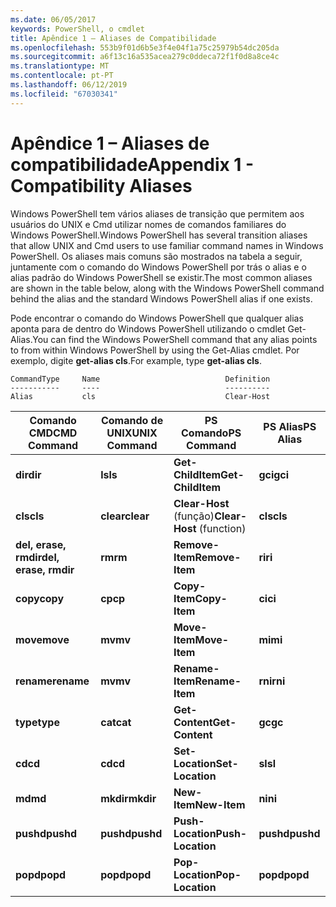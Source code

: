```yaml
---
ms.date: 06/05/2017
keywords: PowerShell, o cmdlet
title: Apêndice 1 – Aliases de Compatibilidade
ms.openlocfilehash: 553b9f01d6b5e3f4e04f1a75c25979b54dc205da
ms.sourcegitcommit: a6f13c16a535acea279c0ddeca72f1f0d8a8ce4c
ms.translationtype: MT
ms.contentlocale: pt-PT
ms.lasthandoff: 06/12/2019
ms.locfileid: "67030341"
---
```

# <a name="appendix-1---compatibility-aliases"></a><span data-ttu-id="b6cbc-103">Apêndice 1 – Aliases de compatibilidade</span><span class="sxs-lookup"><span data-stu-id="b6cbc-103">Appendix 1 - Compatibility Aliases</span></span>

<span data-ttu-id="b6cbc-104">Windows PowerShell tem vários aliases de transição que permitem aos usuários do UNIX e Cmd utilizar nomes de comandos familiares do Windows PowerShell.</span><span class="sxs-lookup"><span data-stu-id="b6cbc-104">Windows PowerShell has several transition aliases that allow UNIX and Cmd users to use familiar command names in Windows PowerShell.</span></span> <span data-ttu-id="b6cbc-105">Os aliases mais comuns são mostrados na tabela a seguir, juntamente com o comando do Windows PowerShell por trás o alias e o alias padrão do Windows PowerShell se existir.</span><span class="sxs-lookup"><span data-stu-id="b6cbc-105">The most common aliases are shown in the table below, along with the Windows PowerShell command behind the alias and the standard Windows PowerShell alias if one exists.</span></span>

<span data-ttu-id="b6cbc-106">Pode encontrar o comando do Windows PowerShell que qualquer alias aponta para de dentro do Windows PowerShell utilizando o cmdlet Get-Alias.</span><span class="sxs-lookup"><span data-stu-id="b6cbc-106">You can find the Windows PowerShell command that any alias points to from within Windows PowerShell by using the Get-Alias cmdlet.</span></span> <span data-ttu-id="b6cbc-107">Por exemplo, digite **get-alias cls**.</span><span class="sxs-lookup"><span data-stu-id="b6cbc-107">For example, type **get-alias cls**.</span></span>

```
CommandType     Name                            Definition
-----------     ----                            ----------
Alias           cls                             Clear-Host
```

|<span data-ttu-id="b6cbc-108">Comando CMD</span><span class="sxs-lookup"><span data-stu-id="b6cbc-108">CMD Command</span></span>|<span data-ttu-id="b6cbc-109">Comando de UNIX</span><span class="sxs-lookup"><span data-stu-id="b6cbc-109">UNIX Command</span></span>|<span data-ttu-id="b6cbc-110">PS Comando</span><span class="sxs-lookup"><span data-stu-id="b6cbc-110">PS Command</span></span>|<span data-ttu-id="b6cbc-111">PS Alias</span><span class="sxs-lookup"><span data-stu-id="b6cbc-111">PS Alias</span></span>|
|---------------|----------------|--------------|------------|
|<span data-ttu-id="b6cbc-112">**dir**</span><span class="sxs-lookup"><span data-stu-id="b6cbc-112">**dir**</span></span>|<span data-ttu-id="b6cbc-113">**ls**</span><span class="sxs-lookup"><span data-stu-id="b6cbc-113">**ls**</span></span>|<span data-ttu-id="b6cbc-114">**Get-ChildItem**</span><span class="sxs-lookup"><span data-stu-id="b6cbc-114">**Get-ChildItem**</span></span>|<span data-ttu-id="b6cbc-115">**gci**</span><span class="sxs-lookup"><span data-stu-id="b6cbc-115">**gci**</span></span>|
|<span data-ttu-id="b6cbc-116">**cls**</span><span class="sxs-lookup"><span data-stu-id="b6cbc-116">**cls**</span></span>|<span data-ttu-id="b6cbc-117">**clear**</span><span class="sxs-lookup"><span data-stu-id="b6cbc-117">**clear**</span></span>|<span data-ttu-id="b6cbc-118">**Clear-Host** (função)</span><span class="sxs-lookup"><span data-stu-id="b6cbc-118">**Clear-Host** (function)</span></span>|<span data-ttu-id="b6cbc-119">**cls**</span><span class="sxs-lookup"><span data-stu-id="b6cbc-119">**cls**</span></span>|
|<span data-ttu-id="b6cbc-120">**del, erase, rmdir**</span><span class="sxs-lookup"><span data-stu-id="b6cbc-120">**del, erase, rmdir**</span></span>|<span data-ttu-id="b6cbc-121">**rm**</span><span class="sxs-lookup"><span data-stu-id="b6cbc-121">**rm**</span></span>|<span data-ttu-id="b6cbc-122">**Remove-Item**</span><span class="sxs-lookup"><span data-stu-id="b6cbc-122">**Remove-Item**</span></span>|<span data-ttu-id="b6cbc-123">**ri**</span><span class="sxs-lookup"><span data-stu-id="b6cbc-123">**ri**</span></span>|
|<span data-ttu-id="b6cbc-124">**copy**</span><span class="sxs-lookup"><span data-stu-id="b6cbc-124">**copy**</span></span>|<span data-ttu-id="b6cbc-125">**cp**</span><span class="sxs-lookup"><span data-stu-id="b6cbc-125">**cp**</span></span>|<span data-ttu-id="b6cbc-126">**Copy-Item**</span><span class="sxs-lookup"><span data-stu-id="b6cbc-126">**Copy-Item**</span></span>|<span data-ttu-id="b6cbc-127">**ci**</span><span class="sxs-lookup"><span data-stu-id="b6cbc-127">**ci**</span></span>|
|<span data-ttu-id="b6cbc-128">**move**</span><span class="sxs-lookup"><span data-stu-id="b6cbc-128">**move**</span></span>|<span data-ttu-id="b6cbc-129">**mv**</span><span class="sxs-lookup"><span data-stu-id="b6cbc-129">**mv**</span></span>|<span data-ttu-id="b6cbc-130">**Move-Item**</span><span class="sxs-lookup"><span data-stu-id="b6cbc-130">**Move-Item**</span></span>|<span data-ttu-id="b6cbc-131">**mi**</span><span class="sxs-lookup"><span data-stu-id="b6cbc-131">**mi**</span></span>|
|<span data-ttu-id="b6cbc-132">**rename**</span><span class="sxs-lookup"><span data-stu-id="b6cbc-132">**rename**</span></span>|<span data-ttu-id="b6cbc-133">**mv**</span><span class="sxs-lookup"><span data-stu-id="b6cbc-133">**mv**</span></span>|<span data-ttu-id="b6cbc-134">**Rename-Item**</span><span class="sxs-lookup"><span data-stu-id="b6cbc-134">**Rename-Item**</span></span>|<span data-ttu-id="b6cbc-135">**rni**</span><span class="sxs-lookup"><span data-stu-id="b6cbc-135">**rni**</span></span>|
|<span data-ttu-id="b6cbc-136">**type**</span><span class="sxs-lookup"><span data-stu-id="b6cbc-136">**type**</span></span>|<span data-ttu-id="b6cbc-137">**cat**</span><span class="sxs-lookup"><span data-stu-id="b6cbc-137">**cat**</span></span>|<span data-ttu-id="b6cbc-138">**Get-Content**</span><span class="sxs-lookup"><span data-stu-id="b6cbc-138">**Get-Content**</span></span>|<span data-ttu-id="b6cbc-139">**gc**</span><span class="sxs-lookup"><span data-stu-id="b6cbc-139">**gc**</span></span>|
|<span data-ttu-id="b6cbc-140">**cd**</span><span class="sxs-lookup"><span data-stu-id="b6cbc-140">**cd**</span></span>|<span data-ttu-id="b6cbc-141">**cd**</span><span class="sxs-lookup"><span data-stu-id="b6cbc-141">**cd**</span></span>|<span data-ttu-id="b6cbc-142">**Set-Location**</span><span class="sxs-lookup"><span data-stu-id="b6cbc-142">**Set-Location**</span></span>|<span data-ttu-id="b6cbc-143">**sl**</span><span class="sxs-lookup"><span data-stu-id="b6cbc-143">**sl**</span></span>|
|<span data-ttu-id="b6cbc-144">**md**</span><span class="sxs-lookup"><span data-stu-id="b6cbc-144">**md**</span></span>|<span data-ttu-id="b6cbc-145">**mkdir**</span><span class="sxs-lookup"><span data-stu-id="b6cbc-145">**mkdir**</span></span>|<span data-ttu-id="b6cbc-146">**New-Item**</span><span class="sxs-lookup"><span data-stu-id="b6cbc-146">**New-Item**</span></span>|<span data-ttu-id="b6cbc-147">**ni**</span><span class="sxs-lookup"><span data-stu-id="b6cbc-147">**ni**</span></span>|
|<span data-ttu-id="b6cbc-148">**pushd**</span><span class="sxs-lookup"><span data-stu-id="b6cbc-148">**pushd**</span></span>|<span data-ttu-id="b6cbc-149">**pushd**</span><span class="sxs-lookup"><span data-stu-id="b6cbc-149">**pushd**</span></span>|<span data-ttu-id="b6cbc-150">**Push-Location**</span><span class="sxs-lookup"><span data-stu-id="b6cbc-150">**Push-Location**</span></span>|<span data-ttu-id="b6cbc-151">**pushd**</span><span class="sxs-lookup"><span data-stu-id="b6cbc-151">**pushd**</span></span>|
|<span data-ttu-id="b6cbc-152">**popd**</span><span class="sxs-lookup"><span data-stu-id="b6cbc-152">**popd**</span></span>|<span data-ttu-id="b6cbc-153">**popd**</span><span class="sxs-lookup"><span data-stu-id="b6cbc-153">**popd**</span></span>|<span data-ttu-id="b6cbc-154">**Pop-Location**</span><span class="sxs-lookup"><span data-stu-id="b6cbc-154">**Pop-Location**</span></span>|<span data-ttu-id="b6cbc-155">**popd**</span><span class="sxs-lookup"><span data-stu-id="b6cbc-155">**popd**</span></span>|
